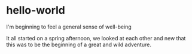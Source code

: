 # hello-world
I'm beginning to feel a general sense of well-being

It all started on a spring afternoon, we looked at each other and new that this was to be the beginning of a great and wild adventure. 
